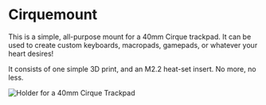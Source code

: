 # Cirquemount
This is a simple, all-purpose mount for a 40mm Cirque trackpad. It can be used to create custom keyboards, macropads, gamepads, or whatever your heart desires!

It consists of one simple 3D print, and an M2.2 heat-set insert. No more, no less.

![Holder for a 40mm Cirque Trackpad](https://i.imgur.com/lvL9Ac4.jpeg)
